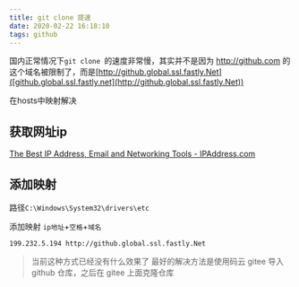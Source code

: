 ```yaml
---
title: git clone 提速
date: 2020-02-22 16:18:10
tags: github
---
```


国内正常情况下`git clone `的速度非常慢，其实并不是因为 http://github.com 的这个域名被限制了，而是[http://github.global.ssl.fastly.Net]([github.global.ssl.fastly.net](http://github.global.ssl.fastly.Net))

在hosts中映射解决

## 获取网址ip

[The Best IP Address, Email and Networking Tools - IPAddress.com](https://www.ipaddress.com/ "https://www.ipaddress.com/")

## 添加映射

路径`C:\Windows\System32\drivers\etc`

 添加映射 `ip地址`+`空格`+`域名`

```
199.232.5.194 http://github.global.ssl.fastly.Net
```
>当前这种方式已经没有什么效果了
>最好的解决方法是使用码云 gitee 导入 github 仓库，之后在 gitee 上面克隆仓库